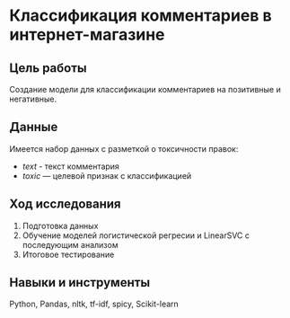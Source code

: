 # Классификация комментариев в интернет-магазине
## Цель работы
Создание модели для классификации комментариев на позитивные и негативные.
## Данные
Имеется набор данных с разметкой о токсичности правок: 
- *text* - текст комментария
- *toxic* — целевой признак с классификацией

## Ход исследования
1. Подготовка данных
2. Обучение моделей логистической регресии и LinearSVC с последующим анализом
3. Итоговое тестирование

## Навыки и инструменты
Python, Pandas, nltk, tf-idf, spicy, Scikit-learn
